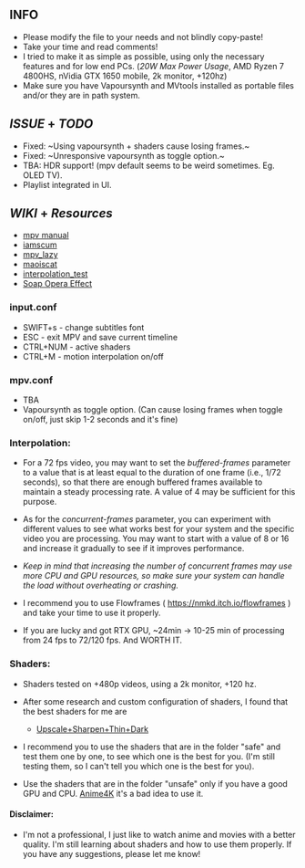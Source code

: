 ## INFO

- Please modify the file to your needs and not blindly copy-paste!
- Take your time and read comments!
- I tried to make it as simple as possible, using only the necessary features and for low end PCs. (_20W Max Power Usage_, AMD Ryzen 7 4800HS, nVidia GTX 1650 mobile, 2k monitor, +120hz)
- Make sure you have Vapoursynth and MVtools installed as portable files and/or they are in path system.

## ***ISSUE*** + ***TODO***

- Fixed: ~Using vapoursynth + shaders cause losing frames.~
- Fixed: ~Unresponsive vapoursynth as toggle option.~
- TBA: HDR support! (mpv default seems to be weird sometimes. Eg. OLED TV).
- Playlist integrated in UI.

## ***WIKI*** + ***Resources***

- [mpv manual](https://mpv.io/manual/master/)
- [iamscum](https://iamscum.wordpress.com/guides/videoplayback-guide/mpv-conf/)
- [mpv_lazy](https://github.com/hooke007/MPV_lazy)
- [maoiscat](https://github.com/maoiscat/mpv-mvtools-script)
- [interpolation_test](https://github.com/haasn/interpolation-samples)
- [Soap Opera Effect](https://www.reddit.com/r/mpv/comments/oke3aa/guide_how_to_get_motion_interpolation_soap_opera/)

### input.conf

- SWIFT+s - change subtitles font
- ESC - exit MPV and save current timeline
- CTRL+NUM - active shaders
- CTRL+M - motion interpolation on/off

### mpv.conf
- TBA
- Vapoursynth as toggle option. (Can cause losing frames when toggle on/off, just skip 1-2 seconds and it's fine)

### Interpolation:

- For a 72 fps video, you may want to set the _buffered-frames_ parameter to a value that is at least equal to the duration of one frame (i.e., 1/72 seconds), so that there are enough buffered frames available to maintain a steady processing rate. A value of 4 may be sufficient for this purpose.

- As for the _concurrent-frames_ parameter, you can experiment with different values to see what works best for your system and the specific video you are processing. You may want to start with a value of 8 or 16 and increase it gradually to see if it improves performance.

-  _Keep in mind that increasing the number of concurrent frames may use more CPU and GPU resources, so make sure your system can handle the load without overheating or crashing._

- I recommend you to use Flowframes ( https://nmkd.itch.io/flowframes ) and take your time to use it properly.

- If you are lucky and got RTX GPU, ~24min -> 10-25 min of processing from 24 fps to 72/120 fps. And WORTH IT.

### Shaders:

- Shaders tested on +480p videos, using a 2k monitor, +120 hz.
- After some research and custom configuration of shaders, I found that the best shaders for me are
    - [Upscale+Sharpen+Thin+Dark](https://github.com/vioo-bkp/mpv-personal-config/tree/main/portable_config/shaders/safe)

- I recommend you to use the shaders that are in the folder "safe" and test them one by one, to see which one is the best for you. (I'm still testing them, so I can't tell you which one is the best for you).
- Use the shaders that are in the folder "unsafe" only if you have a good GPU and CPU. [Anime4K](https://www.reddit.com/r/animepiracy/comments/spbyhu/evaluating_the_effectiveness_of_anime4k_for/) it's a bad idea to use it.

#### Disclaimer:

- I'm not a professional, I just like to watch anime and movies with a better quality. I'm still learning about shaders and how to use them properly. If you have any suggestions, please let me know!
